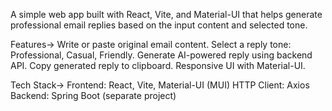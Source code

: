 A simple web app built with React, Vite, and Material-UI that helps generate professional email replies based on the input content and selected tone.

Features->
Write or paste original email content.
Select a reply tone: Professional, Casual, Friendly.
Generate AI-powered reply using backend API.
Copy generated reply to clipboard.
Responsive UI with Material-UI.

Tech Stack->
Frontend: React, Vite, Material-UI (MUI)
HTTP Client: Axios
Backend: Spring Boot (separate project)
